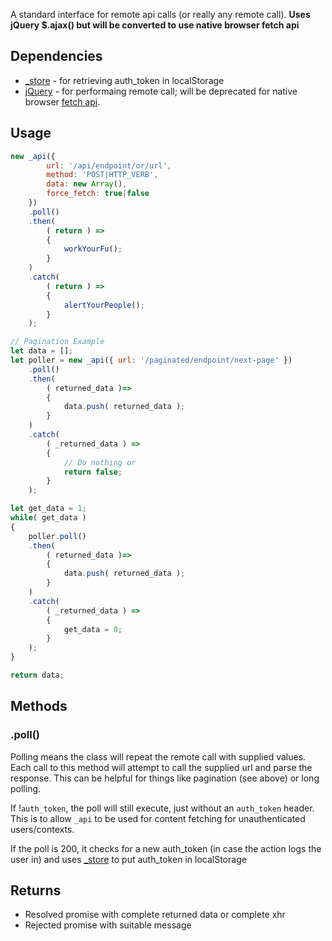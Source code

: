A standard interface for remote api calls (or really any remote call). **Uses jQuery $.ajax() but will be converted to use native browser fetch api**

## Dependencies
* [_store](store.md) - for retrieving auth_token in localStorage
* [jQuery](https://api.jquery.com/jQuery.ajax/) - for performaing remote call; will be deprecated for native browser [fetch api](https://developer.mozilla.org/en-US/docs/Web/API/Fetch_API).

## Usage

```javascript
new _api({
        url: '/api/endpoint/or/url',
        method: 'POST|HTTP_VERB',
        data: new Array(),
        force_fetch: true|false
    })
    .poll()
    .then(
        ( return ) =>
        {
            workYourFu();
        }
    )
    .catch(
        ( return ) =>
        {
            alertYourPeople();
        }
    );

// Pagination Example
let data = [];
let poller = new _api({ url: '/paginated/endpoint/next-page' })
    .poll()
    .then(
        ( returned_data )=>
        {
            data.push( returned_data );
        }
    )
    .catch(
        ( _returned_data ) =>
        {
            // Do nothing or
            return false;
        }
    );

let get_data = 1;
while( get_data )
{
    poller.poll()
    .then(
        ( returned_data )=>
        {
            data.push( returned_data );
        }
    )
    .catch(
        ( _returned_data ) =>
        {
            get_data = 0;
        }
    );
}

return data;
```

## Methods

### .poll()
Polling means the class will repeat the remote call with supplied values. Each call to this method will attempt to call the supplied url and parse the response. This can be helpful for things like pagination (see above) or long polling.

If !`auth_token`, the poll will still execute, just without an `auth_token` header.  This is to allow `_api` to be used for content fetching for unauthenticated users/contexts.

If the poll is 200, it checks for a new auth_token (in case the action logs the user in) and uses [_store](store.md) to put auth_token in localStorage

## Returns
* Resolved promise with complete returned data or complete xhr
* Rejected promise with suitable message